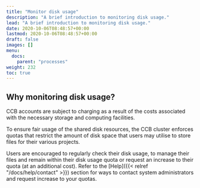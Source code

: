 ```yaml
---
title: "Monitor disk usage"
description: "A brief introduction to monitoring disk usage."
lead: "A brief introduction to monitoring disk usage."
date: 2020-10-06T08:48:57+00:00
lastmod: 2020-10-06T08:48:57+00:00
draft: false
images: []
menu:
  docs:
    parent: "processes"
weight: 232
toc: true
---
```


## Why monitoring disk usage?

CCB accounts are subject to charging as a result of the costs associated with the
necessary storage and computing facilities.

To ensure fair usage of the shared disk resources, the CCB cluster enforces quotas
that restrict the amount of disk space that users may utilise to store files for
their various projects.

Users are encouraged to regularly check their disk usage, to manage their files
and remain within their disk usage quota or request an increase to their quota
(at an additional cost).
Refer to the [Help]({{< relref "/docs/help/contact" >}}) section for ways to
contact system administrators and request increase to your quotas.

<!-- Link definitions -->
